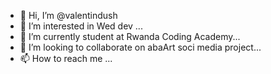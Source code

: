 - 👋 Hi, I’m @valentindush
- 👀 I’m interested in Wed dev ...
- 🌱 I’m currently student at Rwanda Coding Academy...
- 💞️ I’m looking to collaborate on abaArt soci media project...
- 📫 How to reach me ...

<!---
valentindush/valentindush is a ✨ special ✨ repository because its `README.md` (this file) appears on your GitHub profile.
You can click the Preview link to take a look at your changes.
--->
